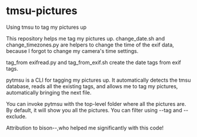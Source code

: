 # tmsu-pictures

Using tmsu to tag my pictures up

This repository helps me tag my pictures up. 
change_date.sh and change_timezones.py are helpers to change the time of the exif data, because I forgot to change my camera's time settings.

tag_from exifread.py and tag_from_exif.sh create the date tags from exif tags.

pytmsu is a CLI for tagging my pictures up. It automatically detects the tmsu database, reads all the existing tags, and allows me to tag my pictures, automatically bringing the next file.

You can invoke pytmsu with the top-level folder where all the pictures are. By default, it will show you all the pictures. You can filter using --tag and --exclude. 

Attribution to bison--,who helped me significantly with this code!
